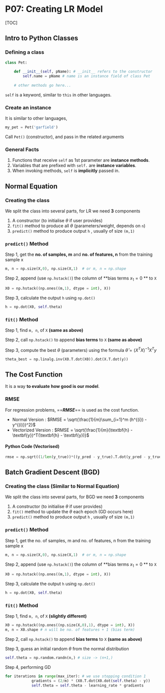 # P07: Creating LR Model

[TOC]

## Intro to Python Classes

### Defining a class

```python
class Pet:
    
    def __init__(self, pName): # __init__ refers to the constructor
        self.name = pName # name is an instance field of class Pet
        
    # other methods go here...
```

`self` is a keyword, similar to `this` in other languages.

### Create an instance

It is similar to other languages,

```python
my_pet = Pet('garfield')
```

Call `Pet()` (constructor), and pass in the related arguments

### General Facts 

1. Functions that receive `self` as 1st parameter are **instance methods**.
2. Variables that are prefixed with `self.` are **instance variables**.
3. When invoking methods, `self` is **implicitly** passed in.

## Normal Equation

### Creating the class

We split the class into several parts, for LR we need **3** components

1. A constructor (to initialise $\theta$ if user provides)
2. `fit()` method to produce all $\theta$ (parameters/weight, depends on `n`)
3. `predict()` method to produce output `h` , usually of size `(m,1)`

### `predict()` Method

Step 1, get the **no. of samples, m** and **no. of features, n** from the training sample x

```python
m, n = np.size(X,0), np.size(X,1)  # or m, n = np.shape
```

Step 2, append (use `np.hstack()`) the column of **bias terms $x_1=0$ ** to `X`

```python
X0 = np.hstack((np.ones((m,1), dtype = int), X))
```

Step 3, calculate the output `h` using `np.dot()`

```python
h = np.dot(X0, self.theta)
```

### `fit()` Method

Step 1, find `m, n`, of `X` **(same as above)**

Step 2, call `np.hstack()` to append **bias terms** to `X` **(same as above)**

Step 3, compute the best $\theta$ (parameters) using the formula $\hat\theta = (X^TX)^{-1}X^Ty$

```python
theta_best = np.linalg.inv(X0.T.dot(X0)).dot(X.T.dot(y))
```

## The Cost Function

It is a way **to evaluate** **how good is our model**.

### RMSE

For regression problems, ==***RMSE***== is used as the cost function.

- Normal Version : $RMSE = \sqrt{\frac{1}{m}\sum_{i=1}^m (h^{(i}) - y^{(i)})^2}$
- Vectorized Version : $RMSE = \sqrt{\frac{1}{m}(\textbf{h} - \textbf{y})^T(\textbf{h} - \textbf{y})}$

#### Python Code (Vectorised)

```python
rmse = np.sqrt((1/len(y_true))*((y_pred - y_true).T.dot(y_pred - y_true)))
```

## Batch Gradient Descent (BGD)

### Creating the class (Similar to Normal Equation)

We split the class into several parts, for BGD we need **3** components

1. A constructor (to initialise $\theta$ if user provides)
2. `fit()` method to update the $\theta$ each epoch (GD occurs here)
3. `predict()` method to produce output `h` , usually of size `(m,1)`

### `predict()` Method

Step 1, get the no. of samples, m and no. of features, n from the training sample x

```python
m, n = np.size(X,0), np.size(X,1)  # or m, n = np.shape
```

Step 2, append (use `np.hstack()`) the column of **bias terms $x_1=0$ ** to `X`

```python
X0 = np.hstack((np.ones((m,1), dtype = int), X))
```

Step 3, calculate the output `h` using `np.dot()`

```python
h = np.dot(X0, self.theta)
```

### `fit()` Method

Step 1, find `m, n`, of `X` **(slightly different)**

```python
X0 = np.hstack((np.ones((np.size(X,0),1), dtype = int), X))
m, n = X0.shape # n will be no. of features + 1 (bias term)
```

Step 2, call `np.hstack()` to append **bias terms** to `X` **(same as above)**

Step 3, guess an initial random $\theta$ from the normal distribution

```python
self.theta = np.random.randn(n,) # size -> (n+1,)
```

Step 4, performing GD

```python
for iterations in range(max_iter): # we use stopping condition 1
            gradients = (2/m) * (X0.T.dot(X0.dot(self.theta) - y))
            self.theta = self.theta - learning_rate * gradients
```

